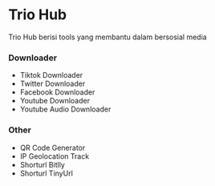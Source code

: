 # Trio Hub
Trio Hub berisi tools yang membantu dalam bersosial media

### Downloader
- Tiktok Downloader
- Twitter Downloader
- Facebook Downloader
- Youtube Downloader
- Youtube Audio Downloader

### Other
- QR Code Generator
- IP Geolocation Track
- Shorturl Bitlly
- Shorturl TinyUrl
